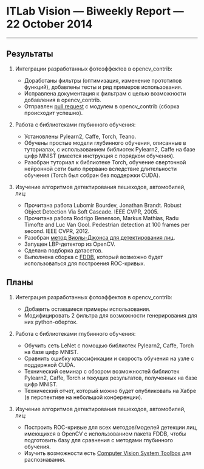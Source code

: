 # ITLab Vision — Biweekly Report — 22 October 2014

----------------

## Результаты

  1. Интеграции разработанных фотоэффектов в opencv_contrib:
     - Доработаны фильтры (оптимизация, изменение прототипов функций), добавлены тесты и ряд примеров использования.
     - Исправлена документация к фильтрам с целью возможности добавления в opencv_contrib.
     - Отправлен [pull request](https://github.com/Itseez/opencv_contrib/pull/112) с модулем в opencv_contrib (сборка происходит успешно).

  1. Работа с библиотеками глубинного обучения:
     - Установлены Pylearn2, Caffe, Torch, Teano.
     - Обучены простые модели глубинного обучения, описанные в туториалах, с использованием библиотек Pylearn2, Caffe на базе цифр MNIST (имеется инструкция с порядком обучения).
     - Разобран туториал к библиотеке Torch, обучение сверточной нейронной сети было прервано вследствие длительности обучения (Torch был собран без поддержки CUDA).

  1. Изучение алгоритмов детектирования пешеходов, автомобилей, лиц:
     - Прочитана работа Lubomir Bourdev, Jonathan Brandt. Robust Object Detection Via Soft Cascade. IEEE CVPR, 2005.
     - Прочитана работа Rodrigo Benenson, Markus Mathias, Radu Timofte and Luc Van Gool. Pedestrian detection at 100 frames per second. IEEE CVPR, 2012.
     - Разобран [метод Виолы-Джонса для детектирования лиц](https://docs.google.com/document/d/1WHFWn4fLUb8D7eghExg1BTRlQIOEYPGKczLd0g-Q8H4/edit).
     - Запущен LBP-детектор из OpenCV.
     - Сделана подборка датасетов.
     - Выполнена сборка с [FDDB](http://vis-www.cs.umass.edu/fddb/results.html), который возможно будет использоваться для построения ROC-кривых.

## Планы

  1. Интеграция разработанных фотоэффектов в opencv_contrib:
     - Добавить оставшиеся примеры использования.
     - Модифицировать 2 фильтра для возможности генерирования для них python-оберток.

  1. Работа с библиотеками глубинного обучения:
     - Обучить сеть LeNet с помощью библиотек Pylearn2, Caffe, Torch на базе цифр MNIST.
     - Сравнить ошибку классификации и скорость обучения  на узле с поддержкой CUDA.
     - Технический семинар с обзором возможностей библиотек Pylearn2, Caffe, Torch и текущих результатов, полученных на базе цифр MNIST.
     - Технический отчет, который можно будет опубликовать на Хабре (в перспективе на небольшой конференции).

  1. Изучение алгоритмов детектирования пешеходов, автомобилей, лиц:
     - Построить ROC-кривые для всех методов/моделей детекции лиц, имеющихся в OpenCV с использованием пакета FDDB, чтобы подготовить базу для сравнения с методами глубинного обучения.
     - Изучить возможности есть [Computer Vision System Toolbox](http://www.mathworks.com/products/computer-vision) для распознавания.
